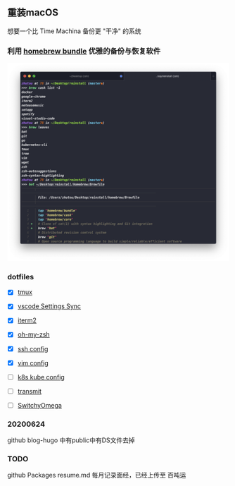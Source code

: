 ## 重装macOS
想要一个比 Time Machina 备份更 "干净" 的系统
### 利用 [homebrew bundle](homebrew/README.md) 优雅的备份与恢复软件
![](image/brewPic1.png)

### dotfiles
- [x] [tmux](tmux/README.md)
- [x] [vscode Settings Sync](vscode/README.md)
- [x] [iterm2](iterm2/README.md)
- [x] [oh-my-zsh](oh-my-zsh/README.md)
- [x] [ssh config](ssh/README.md)
- [x] [vim config](vim/README.md)
- [ ] [k8s kube config]()
- [ ] [transmit]()
- [ ] [SwitchyOmega]()


### 20200624
github blog-hugo 中有public中有DS文件去掉


### TODO
github  Packages
resume.md 每月记录面经，已经上传至
百吨运